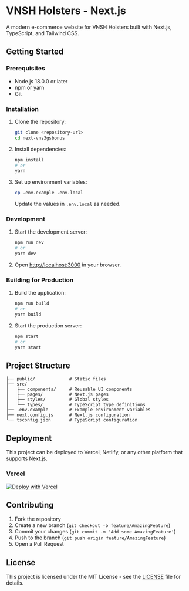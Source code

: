 # VNSH Holsters - Next.js

A modern e-commerce website for VNSH Holsters built with Next.js, TypeScript, and Tailwind CSS.

## Getting Started

### Prerequisites

- Node.js 18.0.0 or later
- npm or yarn
- Git

### Installation

1. Clone the repository:
   ```bash
   git clone <repository-url>
   cd next-vns3gsbonus
   ```

2. Install dependencies:
   ```bash
   npm install
   # or
   yarn
   ```

3. Set up environment variables:
   ```bash
   cp .env.example .env.local
   ```
   Update the values in `.env.local` as needed.

### Development

1. Start the development server:
   ```bash
   npm run dev
   # or
   yarn dev
   ```

2. Open [http://localhost:3000](http://localhost:3000) in your browser.

### Building for Production

1. Build the application:
   ```bash
   npm run build
   # or
   yarn build
   ```

2. Start the production server:
   ```bash
   npm start
   # or
   yarn start
   ```

## Project Structure

```
├── public/             # Static files
├── src/
│   ├── components/     # Reusable UI components
│   ├── pages/          # Next.js pages
│   ├── styles/         # Global styles
│   └── types/          # TypeScript type definitions
├── .env.example        # Example environment variables
├── next.config.js      # Next.js configuration
└── tsconfig.json       # TypeScript configuration
```

## Deployment

This project can be deployed to Vercel, Netlify, or any other platform that supports Next.js.

### Vercel

[![Deploy with Vercel](https://vercel.com/button)](https://vercel.com/new/git/external?repository-url=YOUR_REPOSITORY_URL)

## Contributing

1. Fork the repository
2. Create a new branch (`git checkout -b feature/AmazingFeature`)
3. Commit your changes (`git commit -m 'Add some AmazingFeature'`)
4. Push to the branch (`git push origin feature/AmazingFeature`)
5. Open a Pull Request

## License

This project is licensed under the MIT License - see the [LICENSE](LICENSE) file for details.
